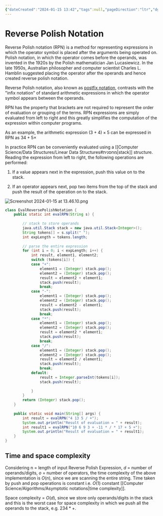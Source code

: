 ```yaml
---
{"dateCreated":"2024-01-15 13:42","tags":null,"pageDirection":"ltr","dg-publish":true,"permalink":"/computer-science/algorithms/reverse-polish-notation/","dgPassFrontmatter":true}
---
```


# Reverse Polish Notation

Reverse Polish notation (RPN) is a method for representing expressions in which the operator symbol is placed after the arguments being operated on. Polish notation, in which the operator comes before the operands, was invented in the 1920s by the Polish mathematician Jan Lucasiewicz. In the late 1950s, Australian philosopher and computer scientist Charles L. Hamblin suggested placing the operator after the operands and hence created reverse polish notation.

Reverse Polish notation, also known as [postfix notation](https://www.tutorialspoint.com/what-is-postfix-notation), contrasts with the "infix notation" of standard arithmetic expressions in which the operator symbol appears between the operands. 

RPN has the property that brackets are not required to represent the order of evaluation or grouping of the terms. RPN expressions are simply evaluated from left to right and this greatly simplifies the computation of the expression within computer programs. 

As an example, the arithmetic expression $(3+4)\times 5$ can be expressed in RPN as $34+5\times$ 

In practice RPN can be conveniently evaluated using a [[Computer Science/Data Structures/Linear Data Structures#מחסנית\|stack]] structure. Reading the expression from left to right, the following operations are performed:

1. If a value appears next in the expression, push this value on to the stack.

2. If an operator appears next, pop two items from the top of the stack and push the result of the operation on to the stack.

![Screenshot 2024-01-15 at 13.46.10.png](/img/user/Assets/Screenshot%202024-01-15%20at%2013.46.10.png)

``` Java
class EvalReversePolishNotation {
    public static int evalRPN(String s) {
 
        // stack to store operands
        java.util.Stack stack = new java.util.Stack<Integer>();
        String tokens[] = s.split(" ");
        int expLength = tokens.length;
 
        // parse the entire expression
        for (int i = 0; i < expLength; i++) {
            int result, element1, element2;
            switch (tokens[i]) {
            case "+":
                element1 = (Integer) stack.pop();
                element2 = (Integer) stack.pop();
                result = element2 + element1;
                stack.push(result);
                break;
            case "-":
                element1 = (Integer) stack.pop();
                element2 = (Integer) stack.pop();
                result = element2 - element1;
                stack.push(result);
                break;
            case "*":
                element1 = (Integer) stack.pop();
                element2 = (Integer) stack.pop();
                result = element2 * element1;
                stack.push(result);
                break;
            case "/":
                element1 = (Integer) stack.pop();
                element2 = (Integer) stack.pop();
                result = element2 / element1;
                stack.push(result);
                break;
            default:
                result = Integer.parseInt(tokens[i]);
                stack.push(result);
 
            }
        }
        return (Integer) stack.pop();
    }
 
    public static void main(String[] args) {
        int result = evalRPN("4 13 5 / +");
        System.out.println("Result of evaluation = " + result);
        int result1 = evalRPN("10 6 9 3 + -11 * / * 17 + 5 +");
        System.out.println("Result of evaluation = " + result1);
    }
}
```

## Time and space complexity
Considering n = length of input Reverse Polish Expression, $d$ = number of operands/digits, $o$ = number of operators, the time complexity of the above implementation is $O(n)$, since we are scanning the entire string. Time taken by push and pop operations is constant i.e. $O(1)$ constant [[Computer Science/Algorithms/Asymptotic notations\|time complexity]].

Space complexity = $O(d)$, since we store only operands/digits in the stack and this is the worst case for space complexity in which we push all the operands to the stack, e.g. $2 3 4 * +$.

